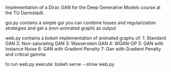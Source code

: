 Implementation of a Dirac GAN for the Deep Generative Models course at the TU Darmstadt.

gui.py contains a simple gui you can combine losses and regularization strategies and get a (non-animated graph) as output

web.py contains a bokeh implementation of animated graphs of: 1: Standard GAN 2: Non-saturating GAN 3: Wasserstein GAN 4: WGAN-GP 5: GAN with Instance Noise 6: GAN with Gradient Penalty 7: Gan with Gradient Penalty and critical gamma

to run web.py execute: bokeh serve --show web.py
